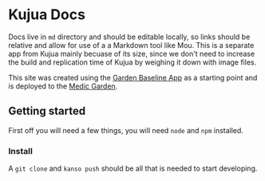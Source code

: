 # Kujua Docs

Docs live in `md` directory and should be editable locally, so links should be
relative and allow for use of a a Markdown tool like Mou.   This is a separate
app from Kujua mainly becuase of its size, since we don't need to increase the
build and replication time of Kujua by weighing it down with image files.

This site was created using the [Garden Baseline
App](http://garden20.com/baseline-garden-app/) as a starting point and is
deployed to the [Medic Garden](https://medic-dev.iriscouch.com).

## Getting started

First off you will need a few things, you will need ```node``` and ```npm``` installed.

### Install

A `git clone` and `kanso push` should be all that is needed to start developing.


